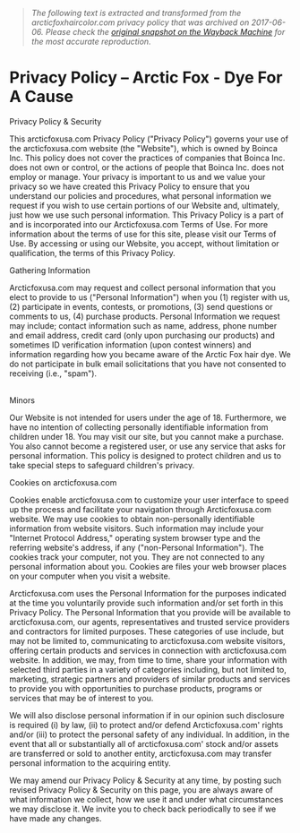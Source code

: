 > *The following text is extracted and transformed from the arcticfoxhaircolor.com privacy policy that was archived on 2017-06-06. Please check the [original snapshot on the Wayback Machine](https://web.archive.org/web/20170606173125id_/http%3A//arcticfoxhaircolor.com/pages/privacy-policy) for the most accurate reproduction.*

# Privacy Policy – Arctic Fox - Dye For A Cause

Privacy Policy & Security  
  
This arcticfoxusa.com Privacy Policy ("Privacy Policy") governs your use of the arcticfoxusa.com website (the "Website"), which is owned by Boinca Inc. This policy does not cover the practices of companies that Boinca Inc. does not own or control, or the actions of people that Boinca Inc. does not employ or manage. Your privacy is important to us and we value your privacy so we have created this Privacy Policy to ensure that you understand our policies and procedures, what personal information we request if you wish to use certain portions of our Website and, ultimately, just how we use such personal information. This Privacy Policy is a part of and is incorporated into our Arcticfoxusa.com Terms of Use. For more information about the terms of use for this site, please visit our Terms of Use. By accessing or using our Website, you accept, without limitation or qualification, the terms of this Privacy Policy.  


Gathering Information  
  
Arcticfoxusa.com may request and collect personal information that you elect to provide to us ("Personal Information") when you (1) register with us, (2) participate in events, contests, or promotions, (3) send questions or comments to us, (4) purchase products. Personal Information we request may include; contact information such as name, address, phone number and email address, credit card (only upon purchasing our products) and sometimes ID verification information (upon contest winners) and information regarding how you became aware of the Arctic Fox hair dye. We do not participate in bulk email solicitations that you have not consented to receiving (i.e., "spam").  
  
   
Minors   
  
Our Website is not intended for users under the age of 18. Furthermore, we have no intention of collecting personally identifiable information from children under 18. You may visit our site, but you cannot make a purchase. You also cannot become a registered user, or use any service that asks for personal information. This policy is designed to protect children and us to take special steps to safeguard children's privacy.  


Cookies on arcticfoxusa.com  
  
Cookies enable arcticfoxusa.com to customize your user interface to speed up the process and facilitate your navigation through Arcticfoxusa.com website. We may use cookies to obtain non-personally identifiable information from website visitors. Such information may include your "Internet Protocol Address," operating system browser type and the referring website's address, if any ("non-Personal Information"). The cookies track your computer, not you. They are not connected to any personal information about you. Cookies are files your web browser places on your computer when you visit a website.   
  
Arcticfoxusa.com uses the Personal Information for the purposes indicated at the time you voluntarily provide such information and/or set forth in this Privacy Policy. The Personal Information that you provide will be available to arcticfoxusa.com, our agents, representatives and trusted service providers and contractors for limited purposes. These categories of use include, but may not be limited to, communicating to arcticfoxusa.com website visitors, offering certain products and services in connection with arcticfoxusa.com website. In addition, we may, from time to time, share your information with selected third parties in a variety of categories including, but not limited to, marketing, strategic partners and providers of similar products and services to provide you with opportunities to purchase products, programs or services that may be of interest to you.  
  
We will also disclose personal information if in our opinion such disclosure is required (i) by law, (ii) to protect and/or defend Arcticfoxusa.com' rights and/or (iii) to protect the personal safety of any individual. In addition, in the event that all or substantially all of arcticfoxusa.com' stock and/or assets are transferred or sold to another entity, arcticfoxusa.com may transfer personal information to the acquiring entity.  
  
We may amend our Privacy Policy & Security at any time, by posting such revised Privacy Policy & Security on this page, you are always aware of what information we collect, how we use it and under what circumstances we may disclose it. We invite you to check back periodically to see if we have made any changes. 
